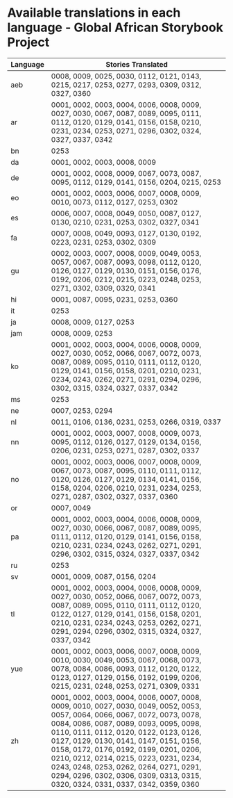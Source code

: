 # Available translations in each language - Global African Storybook Project

Language | Stories Translated
-------- | ------------
aeb | 0008, 0009, 0025, 0030, 0112, 0121, 0143, 0215, 0217, 0253, 0277, 0293, 0309, 0312, 0327, 0360
ar | 0001, 0002, 0003, 0004, 0006, 0008, 0009, 0027, 0030, 0067, 0087, 0089, 0095, 0111, 0112, 0120, 0129, 0141, 0156, 0158, 0210, 0231, 0234, 0253, 0271, 0296, 0302, 0324, 0327, 0337, 0342
bn | 0253
da | 0001, 0002, 0003, 0008, 0009
de | 0001, 0002, 0008, 0009, 0067, 0073, 0087, 0095, 0112, 0129, 0141, 0156, 0204, 0215, 0253
eo | 0001, 0002, 0003, 0006, 0007, 0008, 0009, 0010, 0073, 0112, 0127, 0253, 0302
es | 0006, 0007, 0008, 0049, 0050, 0087, 0127, 0130, 0210, 0231, 0253, 0302, 0327, 0341
fa | 0007, 0008, 0049, 0093, 0127, 0130, 0192, 0223, 0231, 0253, 0302, 0309
gu | 0002, 0003, 0007, 0008, 0009, 0049, 0053, 0057, 0067, 0087, 0093, 0098, 0112, 0120, 0126, 0127, 0129, 0130, 0151, 0156, 0176, 0192, 0206, 0212, 0215, 0223, 0248, 0253, 0271, 0302, 0309, 0320, 0341
hi | 0001, 0087, 0095, 0231, 0253, 0360
it | 0253
ja | 0008, 0009, 0127, 0253
jam | 0008, 0009, 0253
ko | 0001, 0002, 0003, 0004, 0006, 0008, 0009, 0027, 0030, 0052, 0066, 0067, 0072, 0073, 0087, 0089, 0095, 0110, 0111, 0112, 0120, 0129, 0141, 0156, 0158, 0201, 0210, 0231, 0234, 0243, 0262, 0271, 0291, 0294, 0296, 0302, 0315, 0324, 0327, 0337, 0342
ms | 0253
ne | 0007, 0253, 0294
nl | 0011, 0106, 0136, 0231, 0253, 0266, 0319, 0337
nn | 0001, 0002, 0003, 0007, 0008, 0009, 0073, 0095, 0112, 0126, 0127, 0129, 0134, 0156, 0206, 0231, 0253, 0271, 0287, 0302, 0337
no | 0001, 0002, 0003, 0006, 0007, 0008, 0009, 0067, 0073, 0087, 0095, 0110, 0111, 0112, 0120, 0126, 0127, 0129, 0134, 0141, 0156, 0158, 0204, 0206, 0210, 0231, 0234, 0253, 0271, 0287, 0302, 0327, 0337, 0360
or | 0007, 0049
pa | 0001, 0002, 0003, 0004, 0006, 0008, 0009, 0027, 0030, 0066, 0067, 0087, 0089, 0095, 0111, 0112, 0120, 0129, 0141, 0156, 0158, 0210, 0231, 0234, 0243, 0262, 0271, 0291, 0296, 0302, 0315, 0324, 0327, 0337, 0342
ru | 0253
sv | 0001, 0009, 0087, 0156, 0204
tl | 0001, 0002, 0003, 0004, 0006, 0008, 0009, 0027, 0030, 0052, 0066, 0067, 0072, 0073, 0087, 0089, 0095, 0110, 0111, 0112, 0120, 0122, 0127, 0129, 0141, 0156, 0158, 0201, 0210, 0231, 0234, 0243, 0253, 0262, 0271, 0291, 0294, 0296, 0302, 0315, 0324, 0327, 0337, 0342
yue | 0001, 0002, 0003, 0006, 0007, 0008, 0009, 0010, 0030, 0049, 0053, 0067, 0068, 0073, 0078, 0084, 0086, 0093, 0112, 0120, 0122, 0123, 0127, 0129, 0156, 0192, 0199, 0206, 0215, 0231, 0248, 0253, 0271, 0309, 0331
zh | 0001, 0002, 0003, 0004, 0006, 0007, 0008, 0009, 0010, 0027, 0030, 0049, 0052, 0053, 0057, 0064, 0066, 0067, 0072, 0073, 0078, 0084, 0086, 0087, 0089, 0093, 0095, 0098, 0110, 0111, 0112, 0120, 0122, 0123, 0126, 0127, 0129, 0130, 0141, 0147, 0151, 0156, 0158, 0172, 0176, 0192, 0199, 0201, 0206, 0210, 0212, 0214, 0215, 0223, 0231, 0234, 0243, 0248, 0253, 0262, 0264, 0271, 0291, 0294, 0296, 0302, 0306, 0309, 0313, 0315, 0320, 0324, 0331, 0337, 0342, 0359, 0360

